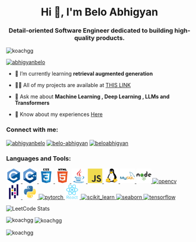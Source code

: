 <h1 align="center">Hi 👋, I'm Belo Abhigyan</h1>
<h3 align="center">Detail-oriented Software Engineer dedicated to building high-quality products.</h3>

<p align="left"> <img src="https://komarev.com/ghpvc/?username=koachgg&label=Profile%20views&color=0e75b6&style=flat" alt="koachgg" /> </p>

<p align="left"> <a href="https://twitter.com/abhigyanbelo" target="blank"><img src="https://img.shields.io/twitter/follow/abhigyanbelo?logo=twitter&style=for-the-badge" alt="abhigyanbelo" /></a> </p>

- 🌱 I’m currently learning **retrieval augmented generation**

- 👨‍💻 All of my projects are available at [THIS LINK](https://www.datascienceportfol.io/beloabhigyan)

- 💬 Ask me about **Machine Learning , Deep Learning , LLMs and Transformers**

- 📄 Know about my experiences [Here](https://drive.google.com/file/d/1aEw8GdcpLtA2odqtHb8TFjTuadPHS_v1/view?usp=sharing)

<h3 align="left">Connect with me:</h3>
<p align="left">
<a href="https://twitter.com/abhigyanbelo" target="blank"><img align="center" src="https://raw.githubusercontent.com/rahuldkjain/github-profile-readme-generator/master/src/images/icons/Social/twitter.svg" alt="abhigyanbelo" height="30" width="40" /></a>
<a href="https://linkedin.com/in/belo-abhigyan" target="blank"><img align="center" src="https://raw.githubusercontent.com/rahuldkjain/github-profile-readme-generator/master/src/images/icons/Social/linked-in-alt.svg" alt="belo-abhigyan" height="30" width="40" /></a>
<a href="https://www.leetcode.com/beloabhigyan" target="blank"><img align="center" src="https://raw.githubusercontent.com/rahuldkjain/github-profile-readme-generator/master/src/images/icons/Social/leet-code.svg" alt="beloabhigyan" height="30" width="40" /></a>
</p>

<h3 align="left">Languages and Tools:</h3>
<p align="left"> <a href="https://www.cprogramming.com/" target="_blank" rel="noreferrer"> <img src="https://raw.githubusercontent.com/devicons/devicon/master/icons/c/c-original.svg" alt="c" width="40" height="40"/> </a> <a href="https://www.w3schools.com/cpp/" target="_blank" rel="noreferrer"> <img src="https://raw.githubusercontent.com/devicons/devicon/master/icons/cplusplus/cplusplus-original.svg" alt="cplusplus" width="40" height="40"/> </a> <a href="https://www.w3schools.com/css/" target="_blank" rel="noreferrer"> <img src="https://raw.githubusercontent.com/devicons/devicon/master/icons/css3/css3-original-wordmark.svg" alt="css3" width="40" height="40"/> </a> <a href="https://www.w3.org/html/" target="_blank" rel="noreferrer"> <img src="https://raw.githubusercontent.com/devicons/devicon/master/icons/html5/html5-original-wordmark.svg" alt="html5" width="40" height="40"/> </a> <a href="https://www.java.com" target="_blank" rel="noreferrer"> <img src="https://raw.githubusercontent.com/devicons/devicon/master/icons/java/java-original.svg" alt="java" width="40" height="40"/> </a> <a href="https://developer.mozilla.org/en-US/docs/Web/JavaScript" target="_blank" rel="noreferrer"> <img src="https://raw.githubusercontent.com/devicons/devicon/master/icons/javascript/javascript-original.svg" alt="javascript" width="40" height="40"/> </a> <a href="https://www.linux.org/" target="_blank" rel="noreferrer"> <img src="https://raw.githubusercontent.com/devicons/devicon/master/icons/linux/linux-original.svg" alt="linux" width="40" height="40"/> </a> <a href="https://www.mysql.com/" target="_blank" rel="noreferrer"> <img src="https://raw.githubusercontent.com/devicons/devicon/master/icons/mysql/mysql-original-wordmark.svg" alt="mysql" width="40" height="40"/> </a> <a href="https://nodejs.org" target="_blank" rel="noreferrer"> <img src="https://raw.githubusercontent.com/devicons/devicon/master/icons/nodejs/nodejs-original-wordmark.svg" alt="nodejs" width="40" height="40"/> </a> <a href="https://opencv.org/" target="_blank" rel="noreferrer"> <img src="https://www.vectorlogo.zone/logos/opencv/opencv-icon.svg" alt="opencv" width="40" height="40"/> </a> <a href="https://pandas.pydata.org/" target="_blank" rel="noreferrer"> <img src="https://raw.githubusercontent.com/devicons/devicon/2ae2a900d2f041da66e950e4d48052658d850630/icons/pandas/pandas-original.svg" alt="pandas" width="40" height="40"/> </a> <a href="https://www.python.org" target="_blank" rel="noreferrer"> <img src="https://raw.githubusercontent.com/devicons/devicon/master/icons/python/python-original.svg" alt="python" width="40" height="40"/> </a> <a href="https://pytorch.org/" target="_blank" rel="noreferrer"> <img src="https://www.vectorlogo.zone/logos/pytorch/pytorch-icon.svg" alt="pytorch" width="40" height="40"/> </a> <a href="https://reactjs.org/" target="_blank" rel="noreferrer"> <img src="https://raw.githubusercontent.com/devicons/devicon/master/icons/react/react-original-wordmark.svg" alt="react" width="40" height="40"/> </a> <a href="https://scikit-learn.org/" target="_blank" rel="noreferrer"> <img src="https://upload.wikimedia.org/wikipedia/commons/0/05/Scikit_learn_logo_small.svg" alt="scikit_learn" width="40" height="40"/> </a> <a href="https://seaborn.pydata.org/" target="_blank" rel="noreferrer"> <img src="https://seaborn.pydata.org/_images/logo-mark-lightbg.svg" alt="seaborn" width="40" height="40"/> </a> <a href="https://www.tensorflow.org" target="_blank" rel="noreferrer"> <img src="https://www.vectorlogo.zone/logos/tensorflow/tensorflow-icon.svg" alt="tensorflow" width="40" height="40"/> </a> </p>

![LeetCode Stats](https://leetcard.jacoblin.cool/beloabhigyan?theme=wtf&font=M%20PLUS%201&ext=heatmap)

<p><img align="left" src="https://github-readme-stats.vercel.app/api/top-langs?username=koachgg&show_icons=true&locale=en&layout=compact" alt="koachgg" /></p>

<p>&nbsp;<img align="center" src="https://github-readme-stats.vercel.app/api?username=koachgg&show_icons=true&locale=en" alt="koachgg" /></p>

<p><img align="center" src="https://github-readme-streak-stats.herokuapp.com/?user=koachgg&" alt="koachgg" /></p>
